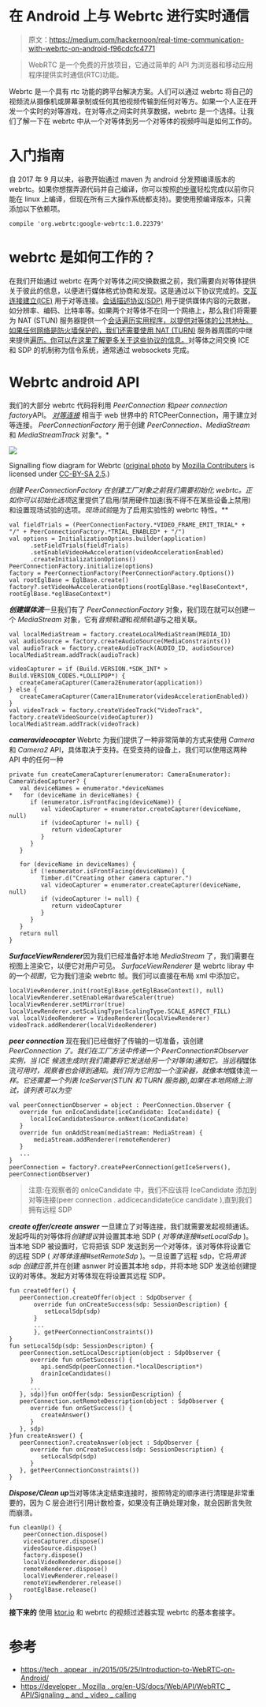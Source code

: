 # 在 Android 上与 Webrtc 进行实时通信

> 原文：<https://medium.com/hackernoon/real-time-communication-with-webrtc-on-android-f96cdcfc4771>

> WebRTC 是一个免费的开放项目，它通过简单的 API 为浏览器和移动应用程序提供实时通信(RTC)功能。

Webrtc 是一个具有 rtc 功能的跨平台解决方案。人们可以通过 webrtc 将自己的视频流从摄像机或屏幕录制或任何其他视频传输到任何对等方。如果一个人正在开发一个实时的对等游戏，在对等点之间实时共享数据，webrtc 是一个选择。让我们了解一下在 webrtc 中从一个对等体到另一个对等体的视频呼叫是如何工作的。

# 入门指南

自 2017 年 9 月以来，谷歌开始通过 maven 为 android 分发预编译版本的 webrtc。如果你想摆弄源代码并自己编译，你可以按照[的步骤](https://webrtc.org/native-code/development/)轻松完成(以前你只能在 linux 上编译，但现在所有三大操作系统都支持)。要使用预编译版本，只需添加以下依赖项。

```
compile 'org.webrtc:google-webrtc:1.0.22379'
```

# webrtc 是如何工作的？

在我们开始通过 webrtc 在两个对等体之间交换数据之前，我们需要向对等体提供关于彼此的信息，以便进行媒体格式协商和发现。这是通过以下协议完成的。[交互连接建立(ICE)](http://en.wikipedia.org/wiki/Interactive_Connectivity_Establishment) 用于对等连接。[会话描述协议(SDP)](http://en.wikipedia.org/wiki/Session_Description_Protocol) 用于提供媒体内容的元数据，如分辨率、编码、比特率等。如果两个对等体不在同一个网络上，那么我们将需要为 NAT (STUN) 服务器提供一个[会话遍历实用程序，以提供对等体的公共地址。如果任何网络是防火墙保护的，我们还需要使用 NAT (TURN)](http://en.wikipedia.org/wiki/STUN) 服务器周围的中继来提供[遍历。你可以在这里了解更多关于这些协议的信息。](http://en.wikipedia.org/wiki/TURN)对等体之间交换 ICE 和 SDP 的机制称为信令系统，通常通过 websockets 完成。

# Webrtc android API

我们的大部分 webrtc 代码将利用 *PeerConnection* 和*peer connection factory*API。 [*对等连接*](http://dev.w3.org/2011/webrtc/editor/webrtc.html#peer-to-peer-connections) 相当于 web 世界中的 RTCPeerConnection，用于建立对等连接。 *PeerConnectionFactory* 用于创建 *PeerConnection、MediaStream* 和 *MediaStreamTrack* 对象*。*

![](img/5ae09538f25054bf39719da69663ddbf.png)

Signalling flow diagram for Webrtc ([original photo](https://mdn.mozillademos.org/files/12363/WebRTC%20-%20Signaling%20Diagram.svg) by [Mozilla Contributers](https://developer.mozilla.org/en-US/docs/Web/API/WebRTC_API/Signaling_and_video_calling$history) is licensed under [CC-BY-SA 2.5](http://creativecommons.org/licenses/by-sa/2.5/).)

***创建 PeerConnectionFactory*
在创建工厂对象之前我们需要初始化 webrtc。正如你可以*初始化选项*这里提供了启用/禁用硬件加速(我不得不在某些设备上禁用)和设置现场试验的选项。*现场试验*是为了启用实验性的 webrtc 特性。**

```
val fieldTrials = (PeerConnectionFactory.*VIDEO_FRAME_EMIT_TRIAL* + "/" + PeerConnectionFactory.*TRIAL_ENABLED* + "/")
val options = InitializationOptions.builder(application)
      .setFieldTrials(fieldTrials)
      .setEnableVideoHwAcceleration(videoAccelerationEnabled)
      .createInitializationOptions()
PeerConnectionFactory.initialize(options)
factory = PeerConnectionFactory(PeerConnectionFactory.Options())
val rootEglBase = EglBase.create()
factory?.setVideoHwAccelerationOptions(rootEglBase.*eglBaseContext*, rootEglBase.*eglBaseContext*)
```

***创建媒体流***一旦我们有了 *PeerConnectionFactory* 对象，我们现在就可以创建一个 *MediaStream* 对象，它有*音频轨道*和*视频轨道*与之相关联。

```
val localMediaStream = factory.createLocalMediaStream(MEDIA_ID)
val audioSource = factory.createAudioSource(MediaConstraints())
val audioTrack = factory.createAudioTrack(AUDIO_ID, audioSource)
localMediaStream.addTrack(audioTrack)

videoCapturer = if (Build.VERSION.*SDK_INT* > Build.VERSION_CODES.*LOLLIPOP*) {
   createCameraCapturer(Camera2Enumerator(application))
} else {
   createCameraCapturer(Camera1Enumerator(videoAccelerationEnabled))
}
val videoTrack = factory.createVideoTrack("VideoTrack", factory.createVideoSource(videoCapturer))
localMediaStream.addTrack(videoTrack)
```

***cameravideocapter***
Webrtc 为我们提供了一种非常简单的方式来使用 *Camera* 和 *Camera2* API，具体取决于支持。在受支持的设备上，我们可以使用这两种 API 中的任何一种

```
private fun createCameraCapturer(enumerator: CameraEnumerator): CameraVideoCapturer? {
   val deviceNames = enumerator.*deviceNames
*   for (deviceName in deviceNames) {
      if (enumerator.isFrontFacing(deviceName)) {
         val videoCapturer = enumerator.createCapturer(deviceName, null)
         if (videoCapturer != null) {
            return videoCapturer
         }
      }
   }

   for (deviceName in deviceNames) {
      if (!enumerator.isFrontFacing(deviceName)) {
         Timber.d("Creating other camera capturer.")
         val videoCapturer = enumerator.createCapturer(deviceName, null)
         if (videoCapturer != null) {
            return videoCapturer
         }
      }
   }
   return null
}
```

***SurfaceViewRenderer***因为我们已经准备好本地 *MediaStream* 了，我们需要在视图上渲染它，以便它对用户可见。 *SurfaceViewRenderer* 是 webrtc libray 中的一个*视图*，它为我们渲染 webrtc 帧。我们可以直接在布局 xml 中添加它。

```
localViewRenderer.init(rootEglBase.getEglBaseContext(), null)
localViewRenderer.setEnableHardwareScaler(true)
localViewRenderer.setMirror(true)
localViewRenderer.setScalingType(ScalingType.SCALE_ASPECT_FILL)
val localVideoRenderer = VideoRenderer(localViewRenderer)
videoTrack.addRenderer(localVideoRenderer)
```

***peer connection***
现在我们已经做好了传输的一切准备，该创建 *PeerConnection 了。我们在工厂方法中传递一个 PeerConnection#Observer 实例，当 ICE 候选生成时(我们需要将它发送给另一个对等体)通知它。当远程*媒体流*可用时，观察者也会得到通知。我们将为它附加一个渲染器，就像本地*媒体流*一样。它还需要一个列表 IceServer(STUN 和 TURN 服务器),如果在本地网络上测试，该列表可以为空*

```
val peerConnectionObserver = object : PeerConnection.Observer {
   override fun onIceCandidate(iceCandidate: IceCandidate) {
      localIceCandidatesSource.onNext(iceCandidate)
   }
   override fun onAddStream(mediaStream: MediaStream) {
       mediaStream.addRenderer(remoteRenderer)
   }
   ...
}
peerConnection = factory?.createPeerConnection(getIceServers(), peerConnectionObserver)
```

> 注意:在观察者的 onIceCandidate 中，我们不应该将 IceCandidate 添加到对等连接(peer connection . addicecandidate(ice candidate ),直到我们拥有远程 SDP

***create offer/create answer***
一旦建立了对等连接，我们就需要发起视频通话。发起呼叫的对等体将*创建提议*并设置其本地 SDP ( *对等体连接#setLocalSdp* )。当本地 SDP 被设置时，它将把该 SDP 发送到另一个对等体，该对等体将设置它的远程 SDP ( *对等体连接#setRemoteSdp* )。一旦设置了远程 sdp，它将*用该 sdp 创建应答*,并在创建 asnwer 时设置其本地 sdp，并将本地 SDP 发送给创建提议的对等体。发起方对等体现在将设置其远程 SDP。

```
fun createOffer() {
   peerConnection.createOffer(object : SdpObserver {
       override fun onCreateSuccess(sdp: SessionDescription) {
          setLocalSdp(sdp)
       }
       ...
       }, getPeerConnectionConstraints())
}
fun setLocalSdp(sdp: SessionDescripton) {
   peerConnection.setLocalDescription(object : SdpObserver {
      override fun onSetSuccess() {
         api.sendSdp(peerConnection.*localDescription*)
         drainIceCandidates()
      }
      ...
   }, sdp)}fun onOffer(sdp: SessionDescription) {
   peerConnection.setRemoteDescription(object : SdpObserver {
      override fun onSetSuccess() {
         createAnswer()
      } 
   }, sdp)
}fun createAnswer() {
   peerConnection?.createAnswer(object : SdpObserver {
      override fun onCreateSuccess(sdp: SessionDescription) {
         setLocalSdp(sdp)
      }
   }, getPeerConnectionConstraints())
}
```

***Dispose/Clean up***当对等体决定结束连接时，按照特定的顺序进行清理是非常重要的，因为 C 层会进行引用计数检查，如果没有正确处理对象，就会因断言失败而崩溃。

```
fun cleanUp() { 
    peerConnection.dispose()
    viceoCapturer.dispose()
    videoSource.dispose()
    factory.dispose()
    localVideoRenderer.dispose()
    remoteRenderer.dispose()
    localViewRenderer.release()
    remoteViewRenderer.release()
    rootEglBase.release()
}
```

**接下来的** 使用 [ktor.io](https://ktor.io) 和 webrtc 的视频过滤器实现 webrtc 的基本套接字。

# 参考

*   [https://tech . appear . in/2015/05/25/Introduction-to-WebRTC-on-Android/](https://tech.appear.in/2015/05/25/Introduction-to-WebRTC-on-Android/)
*   [https://developer . Mozilla . org/en-US/docs/Web/API/WebRTC _ API/Signaling _ and _ video _ calling](https://developer.mozilla.org/en-US/docs/Web/API/WebRTC_API/Signaling_and_video_calling)